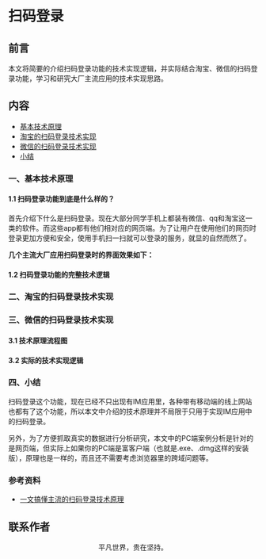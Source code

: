 # 扫码登录

## 前言

本文将简要的介绍扫码登录功能的技术实现逻辑，并实际结合淘宝、微信的扫码登录功能，学习和研究大厂主流应用的技术实现思路。

## 内容

- [基本技术原理](#一、基本技术原理)
- [淘宝的扫码登录技术实现](#二、淘宝的扫码登录技术实现)
- [微信的扫码登录技术实现](#三、微信的扫码登录技术实现)
- [小结](#四、小结)

### 一、基本技术原理

#### 1.1 扫码登录功能到底是什么样的？

首先介绍下什么是扫码登录。现在大部分同学手机上都装有微信、qq和淘宝这一类的软件。而这些app都有他们相对应的网页端。为了让用户在使用他们的网页时登录更加方便和安全，使用手机扫一扫就可以登录的服务，就显的自然而然了。

**几个主流大厂应用扫码登录时的界面效果如下：**

#### 1.2 扫码登录功能的完整技术逻辑

### 二、淘宝的扫码登录技术实现

### 三、微信的扫码登录技术实现

#### 3.1 技术原理流程图

#### 3.2 实际的技术实现逻辑

### 四、小结

扫码登录这个功能，现在已经不只出现有IM应用里，各种带有移动端的线上网站也都有了这个功能，所以本文中介绍的技术原理并不局限于只用于实现IM应用中的扫码登录。

另外，为了方便抓取真实的数据进行分析研究，本文中的PC端案例分析是针对的是网页端，但实际上如果你的PC端是富客户端（也就是.exe、.dmg这样的安装版），原理也是一样的，而且还不需要考虑浏览器里的跨域问题等。

### 参考资料

- [一文搞懂主流的扫码登录技术原理](https://my.oschina.net/u/4231722/blog/3154805)

## 联系作者

<div align="center">
    <p>
        平凡世界，贵在坚持。
    </p>
    <img :src="$withBase('/about/contact.png')" />
</div>